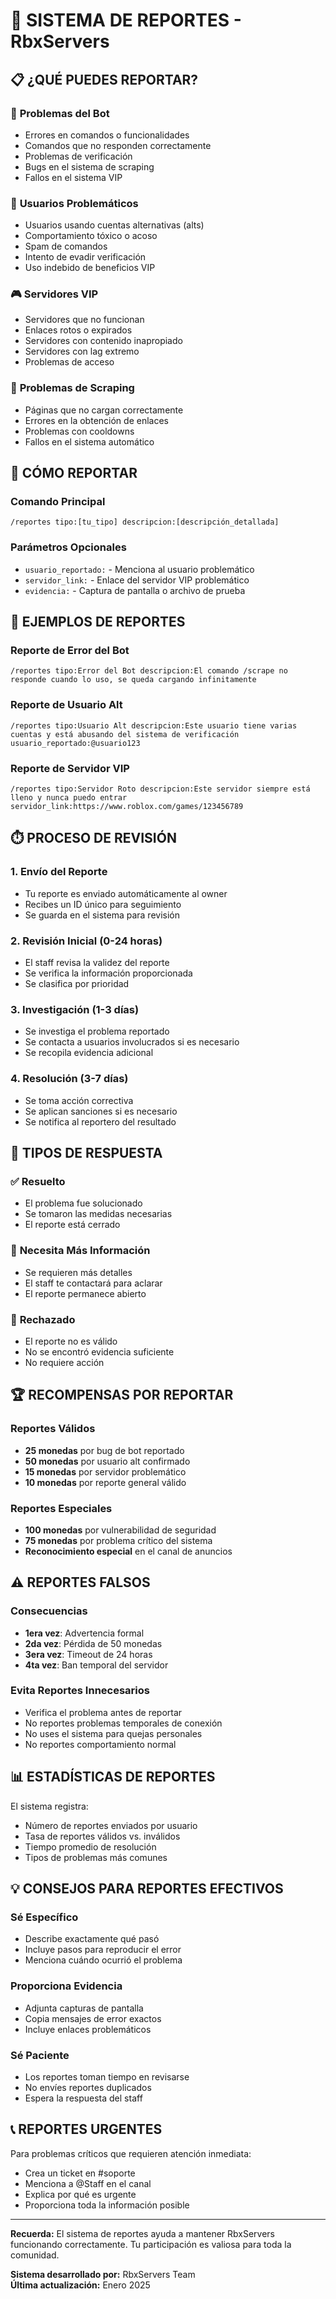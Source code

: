 
# 🚨 SISTEMA DE REPORTES - RbxServers

## 📋 **¿QUÉ PUEDES REPORTAR?**

### 🤖 **Problemas del Bot**
- Errores en comandos o funcionalidades
- Comandos que no responden correctamente
- Problemas de verificación
- Bugs en el sistema de scraping
- Fallos en el sistema VIP

### 👥 **Usuarios Problemáticos**
- Usuarios usando cuentas alternativas (alts)
- Comportamiento tóxico o acoso
- Spam de comandos
- Intento de evadir verificación
- Uso indebido de beneficios VIP

### 🎮 **Servidores VIP**
- Servidores que no funcionan
- Enlaces rotos o expirados
- Servidores con contenido inapropiado
- Servidores con lag extremo
- Problemas de acceso

### 🔗 **Problemas de Scraping**
- Páginas que no cargan correctamente
- Errores en la obtención de enlaces
- Problemas con cooldowns
- Fallos en el sistema automático

## 💬 **CÓMO REPORTAR**

### **Comando Principal**
```
/reportes tipo:[tu_tipo] descripcion:[descripción_detallada]
```

### **Parámetros Opcionales**
- `usuario_reportado:` - Menciona al usuario problemático
- `servidor_link:` - Enlace del servidor VIP problemático
- `evidencia:` - Captura de pantalla o archivo de prueba

## 📝 **EJEMPLOS DE REPORTES**

### **Reporte de Error del Bot**
```
/reportes tipo:Error del Bot descripcion:El comando /scrape no responde cuando lo uso, se queda cargando infinitamente
```

### **Reporte de Usuario Alt**
```
/reportes tipo:Usuario Alt descripcion:Este usuario tiene varias cuentas y está abusando del sistema de verificación usuario_reportado:@usuario123
```

### **Reporte de Servidor VIP**
```
/reportes tipo:Servidor Roto descripcion:Este servidor siempre está lleno y nunca puedo entrar servidor_link:https://www.roblox.com/games/123456789
```

## ⏱️ **PROCESO DE REVISIÓN**

### **1. Envío del Reporte**
- Tu reporte es enviado automáticamente al owner
- Recibes un ID único para seguimiento
- Se guarda en el sistema para revisión

### **2. Revisión Inicial (0-24 horas)**
- El staff revisa la validez del reporte
- Se verifica la información proporcionada
- Se clasifica por prioridad

### **3. Investigación (1-3 días)**
- Se investiga el problema reportado
- Se contacta a usuarios involucrados si es necesario
- Se recopila evidencia adicional

### **4. Resolución (3-7 días)**
- Se toma acción correctiva
- Se aplican sanciones si es necesario
- Se notifica al reportero del resultado

## 🎯 **TIPOS DE RESPUESTA**

### ✅ **Resuelto**
- El problema fue solucionado
- Se tomaron las medidas necesarias
- El reporte está cerrado

### 📝 **Necesita Más Información**
- Se requieren más detalles
- El staff te contactará para aclarar
- El reporte permanece abierto

### 🚫 **Rechazado**
- El reporte no es válido
- No se encontró evidencia suficiente
- No requiere acción

## 🏆 **RECOMPENSAS POR REPORTAR**

### **Reportes Válidos**
- **25 monedas** por bug de bot reportado
- **50 monedas** por usuario alt confirmado
- **15 monedas** por servidor problemático
- **10 monedas** por reporte general válido

### **Reportes Especiales**
- **100 monedas** por vulnerabilidad de seguridad
- **75 monedas** por problema crítico del sistema
- **Reconocimiento especial** en el canal de anuncios

## ⚠️ **REPORTES FALSOS**

### **Consecuencias**
- **1era vez**: Advertencia formal
- **2da vez**: Pérdida de 50 monedas
- **3era vez**: Timeout de 24 horas
- **4ta vez**: Ban temporal del servidor

### **Evita Reportes Innecesarios**
- Verifica el problema antes de reportar
- No reportes problemas temporales de conexión
- No uses el sistema para quejas personales
- No reportes comportamiento normal

## 📊 **ESTADÍSTICAS DE REPORTES**

El sistema registra:
- Número de reportes enviados por usuario
- Tasa de reportes válidos vs. inválidos
- Tiempo promedio de resolución
- Tipos de problemas más comunes

## 💡 **CONSEJOS PARA REPORTES EFECTIVOS**

### **Sé Específico**
- Describe exactamente qué pasó
- Incluye pasos para reproducir el error
- Menciona cuándo ocurrió el problema

### **Proporciona Evidencia**
- Adjunta capturas de pantalla
- Copia mensajes de error exactos
- Incluye enlaces problemáticos

### **Sé Paciente**
- Los reportes toman tiempo en revisarse
- No envíes reportes duplicados
- Espera la respuesta del staff

## 📞 **REPORTES URGENTES**

Para problemas críticos que requieren atención inmediata:
- Crea un ticket en #soporte
- Menciona a @Staff en el canal
- Explica por qué es urgente
- Proporciona toda la información posible

---

**Recuerda:** El sistema de reportes ayuda a mantener RbxServers funcionando correctamente. Tu participación es valiosa para toda la comunidad.

**Sistema desarrollado por:** RbxServers Team  
**Última actualización:** Enero 2025
